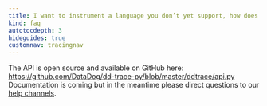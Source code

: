 ```yaml
---
title: I want to instrument a language you don’t yet support, how does the API work?
kind: faq
autotocdepth: 3
hideguides: true
customnav: tracingnav
---
```


The API is open source and available on GitHub here: https://github.com/DataDog/dd-trace-py/blob/master/ddtrace/api.py Documentation is coming but in the meantime please direct questions to our [help channels](/help).